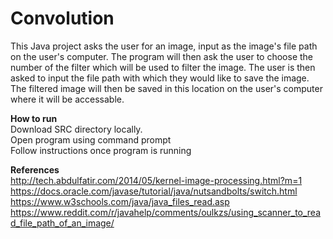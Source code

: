 # Convolution  
This Java project asks the user for an image, input as the image's file path on the user's computer.
The program will then ask the user to choose the number of the filter which will be used to filter the image.
The user is then asked to input the file path with which they would like to save the image.
The filtered image will then be saved in this location on the user's computer where it will be accessable.

**How to run**  
Download SRC directory locally.  
Open program using command prompt  
Follow instructions once program is running


**References**  
http://tech.abdulfatir.com/2014/05/kernel-image-processing.html?m=1  
https://docs.oracle.com/javase/tutorial/java/nutsandbolts/switch.html  
https://www.w3schools.com/java/java_files_read.asp  
https://www.reddit.com/r/javahelp/comments/oulkzs/using_scanner_to_read_file_path_of_an_image/
